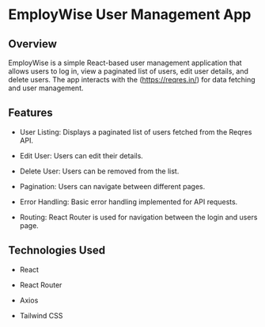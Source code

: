 # EmployWise User Management App

## Overview

EmployWise is a simple React-based user management application that allows users to log in, view a paginated list of users, edit user details, and delete users. The app interacts with the (https://reqres.in/) for data fetching and user management.

## Features

- User Listing: Displays a paginated list of users fetched from the Reqres API.

- Edit User: Users can edit their details.

- Delete User: Users can be removed from the list.

- Pagination: Users can navigate between different pages.

- Error Handling: Basic error handling implemented for API requests.

- Routing: React Router is used for navigation between the login and users page.

## Technologies Used

- React

- React Router

- Axios

- Tailwind CSS
